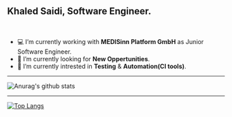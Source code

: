 ## Khaled Saidi, Software Engineer.

<br/>

- 💻  I’m currently working with **MEDISinn Platform GmbH** as Junior Software Engineer.
- 🔭  I’m currently looking for **New Oppertunities**.
- 🌱  I’m currently intrested in **Testing** & **Automation(CI tools)**.

***

![Anurag's github stats](https://github-readme-stats.vercel.app/api?username=bangaflow&show_icons=true&theme=nord)

***

[![Top Langs](https://github-readme-stats.vercel.app/api/top-langs/?username=bangaflow&layout=compact&theme=nord)](https://github.com/anuraghazra/github-readme-stats)

